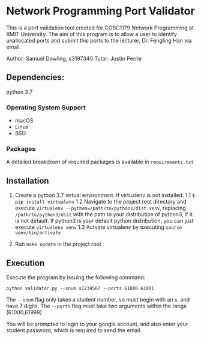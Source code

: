 # Network Programming Port Validator
This is a port validation tool created for COSC1179 Network Programming at RMIT University. The aim of this program is to allow a user to identify unallocated ports and submit this ports to the lecturer, Dr. Fengling Han via email.

Author: Samuel Dowling, s3197340
Tutor: Justin Perrie

## Dependencies:
python 3.7
### Operating System Support
- macOS
- Linux
- BSD

### Packages
A detailed breakdown of required packages is available in `requirements.txt`

## Installation

1. Create a python 3.7 virtual environment. If virtualenv is not installed:
1.1 `$ pip install virtualenv`
1.2 Navigate to the project root directory and execute `virtualenv --python=/path/to/python3/dist venv`, replacing `/path/to/python3/dist` with the path to your distribution of python3, if it is not default. If python3 is your default python distribution, you can just execute `virtualenv venv`
1.3 Actvate virtualenv by executing `source venv/bin/activate`

2. Run `make update` in the project root.

## Execution

Execute the program by issuing the following command:

`python validator.py --snum s1234567 --ports 61000 61001`

The `--snum` flag only takes a student number, so *must* begin with an `s`, and have 7 digits.
The `--ports` flag *must* take two arguments within the range (61000,61999)

You will be prompted to login to your google account, and also enter your student password, which is required to send the email.

##